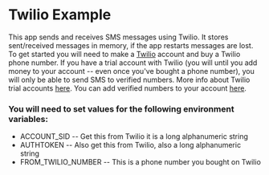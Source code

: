 # Twilio Example

This app sends and receives SMS messages using Twilio. It stores sent/received messages in memory, if the app restarts messages are lost. To get started you will need to make a <a href="https://twilio.com" target="_blank">Twilio</a> account and buy a Twilio phone number. If you have a trial account with Twilio (you will until you add money to your account -- even once you've bought a phone number), you will only be able to send SMS to verified numbers. More info about Twilio trial accounts <a href="https://support.twilio.com/hc/en-us/articles/223136107-How-does-Twilio-s-Free-Trial-work-" target="_blank">here</a>. You can add verified numbers to your account <a href="https://www.twilio.com/console/phone-numbers/verified" target="_blank">here</a>.
    
### You will need to set values for the following environment variables:

- ACCOUNT_SID -- Get this from Twilio it is a long alphanumeric string
- AUTHTOKEN  -- Also get this from Twilio, also a long alphanumeric string
- FROM_TWILIO_NUMBER -- This is a phone number you bought on Twilio